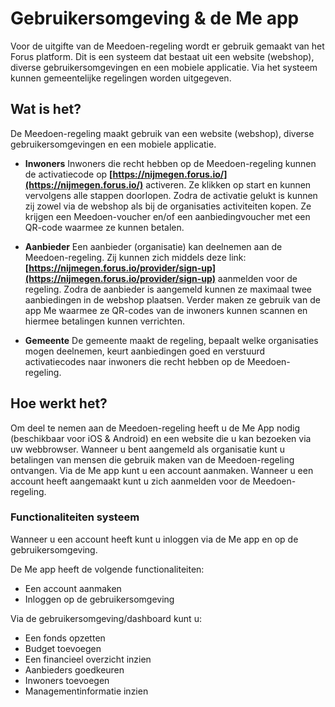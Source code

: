 # Gebruikersomgeving & de Me app
Voor de uitgifte van de Meedoen-regeling wordt er gebruik gemaakt van het Forus platform. Dit is een systeem dat bestaat uit een website (webshop), diverse gebruikersomgevingen en een mobiele applicatie. Via het systeem kunnen gemeentelijke regelingen worden uitgegeven.


## Wat is het?
De Meedoen-regeling maakt gebruik van een website (webshop), diverse gebruikersomgevingen en een mobiele applicatie.

- **Inwoners**
Inwoners die recht hebben op de Meedoen-regeling kunnen de activatiecode op **[https://nijmegen.forus.io/](https://nijmegen.forus.io/)** activeren. Ze klikken op start en kunnen vervolgens alle stappen doorlopen. Zodra de activatie gelukt is kunnen zij zowel via de webshop als bij de organisaties activiteiten kopen. Ze krijgen een Meedoen-voucher en/of een aanbiedingvoucher met een QR-code waarmee ze kunnen betalen.
&nbsp;

- **Aanbieder**
Een aanbieder (organisatie) kan deelnemen aan de Meedoen-regeling. Zij kunnen zich middels deze link:
**[https://nijmegen.forus.io/provider/sign-up](https://nijmegen.forus.io/provider/sign-up)** aanmelden voor de regeling. Zodra de aanbieder is aangemeld kunnen ze maximaal twee aanbiedingen in de webshop plaatsen. Verder maken ze gebruik van de app Me waarmee ze QR-codes van de inwoners kunnen scannen en hiermee betalingen kunnen verrichten.
&nbsp;

- **Gemeente**
De gemeente maakt de regeling, bepaalt welke organisaties mogen deelnemen, keurt aanbiedingen goed en verstuurd activatiecodes naar inwoners die recht hebben op de Meedoen-regeling.
&nbsp;


## Hoe werkt het?

Om deel te nemen aan de Meedoen-regeling heeft u de Me App nodig (beschikbaar voor iOS & Android) en een website die u kan bezoeken via uw webbrowser. Wanneer u bent aangemeld als organisatie kunt u betalingen van mensen die gebruik maken van de Meedoen-regeling ontvangen. Via de Me app kunt u een account aanmaken. Wanneer u een account heeft aangemaakt kunt u zich aanmelden voor de Meedoen-regeling.
&nbsp;


### Functionaliteiten systeem

Wanneer u een account heeft kunt u inloggen via de Me app en op de gebruikersomgeving.
&nbsp;

De Me app heeft de volgende functionaliteiten:
&nbsp;
-   Een account aanmaken
-   Inloggen op de gebruikersomgeving
&nbsp;

Via de gebruikersomgeving/dashboard kunt u:
&nbsp;
- Een fonds opzetten
- Budget toevoegen
- Een financieel overzicht inzien
- Aanbieders goedkeuren
- Inwoners toevoegen
- Managementinformatie inzien
&nbsp;
